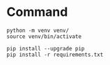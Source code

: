 # Command

```
python -m venv venv/
source venv/bin/activate

pip install --upgrade pip
pip install -r requirements.txt
```

